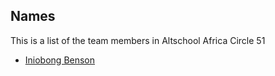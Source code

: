## Names

This is a list of the team members in Altschool Africa Circle 51

- [Iniobong Benson](https://lini.com)